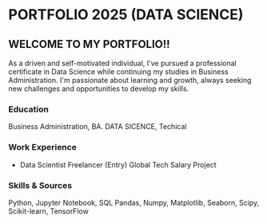 # PORTFOLIO 2025 (DATA SCIENCE)

## WELCOME TO MY PORTFOLIO!!
As a driven and self-motivated individual, I've pursued a professional certificate in Data Science while continuing my studies in Business Administration. I'm passionate about learning and growth, always seeking new challenges and opportunities to develop my skills.

### Education
Business Administration, BA.
DATA SICENCE, Techical

### Work Experience
- Data Scientist Freelancer (Entry)
Global Tech Salary Project

### Skills & Sources
Python, Jupyter Notebook, SQL
Pandas, Numpy, Matplotlib, Seaborn, Scipy, Scikit-learn, TensorFlow
